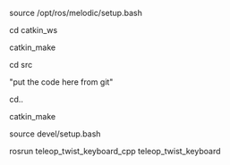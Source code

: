source /opt/ros/melodic/setup.bash

cd catkin_ws

catkin_make

cd src

"put the code here from git"

cd..

catkin_make

source devel/setup.bash

rosrun teleop_twist_keyboard_cpp teleop_twist_keyboard
